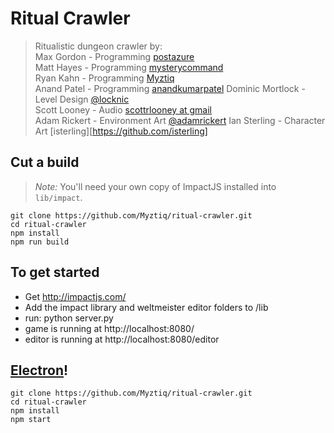 # Ritual Crawler
> Ritualistic dungeon crawler by:<br/>
> Max Gordon - Programming [postazure](https://github.com/postazure)<br/>
> Matt Hayes - Programming [mysterycommand](https://github.com/mysterycommand)<br/>
> Ryan Kahn - Programming [Myztiq](https://github.com/Myztiq)<br/>
> Anand Patel - Programming [anandkumarpatel](https://github.com/<br/>anandkumarpatel)
> Dominic Mortlock - Level Design [@locknic](https://twitter.com/locknic)<br/>
> Scott Looney - Audio [scottrlooney at gmail](mailto:scottrlooney@gmail.com)<br/>
> Adam Rickert - Environment Art [@adamrickert](https://twitter.com/adamrickert<br/>)
> Ian Sterling - Character Art [isterling][https://github.com/isterling]<br/>

## Cut a build
> *Note:* You'll need your own copy of ImpactJS installed into `lib/impact`.
```
git clone https://github.com/Myztiq/ritual-crawler.git
cd ritual-crawler
npm install
npm run build
```

## To get started
- Get http://impactjs.com/
- Add the impact library and weltmeister editor folders to /lib
- run: python server.py
- game is running at http://localhost:8080/
- editor is running at http://localhost:8080/editor

## [Electron](http://electron.atom.io/)!
```
git clone https://github.com/Myztiq/ritual-crawler.git
cd ritual-crawler
npm install
npm start
```

